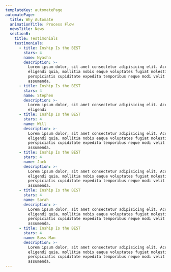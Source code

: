 ```yaml
---
templateKey: automatePage
automatePage:
  title: Why Automate
  animationTitle: Process Flow
  newsTitle: News
  sectionB:
    title: Testimonials
    testimonials:
      - title: Inship Is the BEST
        stars: 4
        name: Nyasha
        description: >-
          Lorem ipsum dolor, sit amet consectetur adipisicing elit. Accusantium,
          eligendi quia, mollitia nobis eaque voluptates fugiat molestiae
          perspiciatis cupiditate expedita temporibus neque modi velit nesciunt
          assumenda.
      - title: Inship Is the BEST
        stars: 4
        name: Stephen
        description: >-
          Lorem ipsum dolor, sit amet consectetur adipisicing elit. Accusantium,
          eligendi 
      - title: Inship Is the BEST
        stars: 4
        name: Will
        description: >-
          Lorem ipsum dolor, sit amet consectetur adipisicing elit. Accusantium,
          eligendi quia, mollitia nobis eaque voluptates fugiat molestiae
          perspiciatis cupiditate expedita temporibus neque modi velit nesciunt
          assumenda.
      - title: Inship Is the BEST
        stars: 4
        name: Jack
        description: >-
          Lorem ipsum dolor, sit amet consectetur adipisicing elit. Accusantium,
          eligendi quia, mollitia nobis eaque voluptates fugiat molestiae
          perspiciatis cupiditate expedita temporibus neque modi velit nesciunt
          assumenda.
      - title: Inship Is the BEST
        stars: 4
        name: Sarah
        description: >-
          Lorem ipsum dolor, sit amet consectetur adipisicing elit. Accusantium,
          eligendi quia, mollitia nobis eaque voluptates fugiat molestiae
          perspiciatis cupiditate expedita temporibus neque modi velit nesciunt
          assumenda.
      - title: Inship Is the BEST
        stars: 4
        name: Boss Man
        description: >-
          Lorem ipsum dolor, sit amet consectetur adipisicing elit. Accusantium,
          eligendi quia, mollitia nobis eaque voluptates fugiat molestiae
          perspiciatis cupiditate expedita temporibus neque modi velit nesciunt
          assumenda.
---
```

